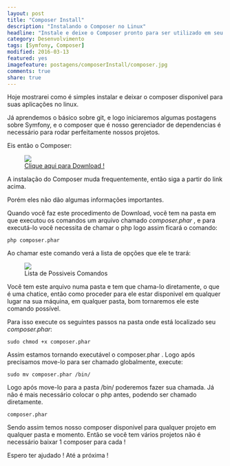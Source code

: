 ```yaml
---
layout: post
title: "Composer Install"
description: "Instalando o Composer no Linux"
headline: "Instale e deixe o Composer pronto para ser utilizado em seu linux."
category: Desenvolvimento
tags: [Symfony, Composer]
modified: 2016-03-13
featured: yes
imagefeature: postagens/composerInstall/composer.jpg
comments: true
share: true
---
```


Hoje mostrarei como é simples instalar e deixar o composer disponivel para suas aplicações no linux.

Já aprendemos o básico sobre git, e logo iniciaremos algumas postagens sobre Symfony, e o composer que é nosso gerenciador de dependencias é necessário para rodar perfeitamente nossos projetos.

Eis então o Composer:

<figure>
	<img src="{{ site.url }}/images/postagens/composerInstall/composerLogo.png">
	<figcaption><a href="https://getcomposer.org/download/" data-toggle="tooltip" title="Eis o Maestro">Clique aqui para Download !</a></figcaption>
</figure>

A instalação do Composer muda frequentemente, então siga a partir do link acima.

Porém eles não dão algumas informações importantes.

Quando você faz este procedimento de Download, você tem na pasta em que executou os comandos um arquivo chamado *composer.phar* , e para executá-lo você necessita de chamar o php logo assim ficará o comando:

    php composer.phar


Ao chamar este comando verá a lista de opções que ele te trará:

<figure>
	<img src="{{ site.url }}/images/postagens/composerInstall/chamadaComposer.png">
	<figcaption><a data-toggle="tooltip" title="Chamada do Composer">Lista de Possiveis Comandos</a></figcaption>
</figure>

Você tem este arquivo numa pasta e tem que chama-lo diretamente, o que é uma chatice, então como proceder para ele estar disponivel em qualquer lugar na sua máquina, em qualquer pasta, bom tornaremos ele este comando possível.

Para isso execute os seguintes passos na pasta onde está localizado seu *composer.phar*:

    sudo chmod +x composer.phar


Assim estamos tornando executável o composer.phar .
Logo após precisamos move-lo para ser chamado globalmente, execute:

    sudo mv composer.phar /bin/


Logo após move-lo para a pasta /bin/ poderemos fazer sua chamada.
Já não é mais necessário colocar o php antes, podendo ser chamado diretamente.

    composer.phar


Sendo assim temos nosso composer disponivel para qualquer projeto em qualquer pasta e momento.
Então se você tem vários projetos não é necessário baixar 1 composer para cada !

Espero ter ajudado ! Até a próxima !
